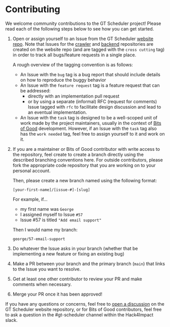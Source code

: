 # Contributing

We welcome community contributions to the GT Scheduler project! Please read each of the following steps below to see how you can get started.

1. Open or assign yourself to an Issue from the GT Scheduler [website repo](https://github.com/gt-scheduler/website). Note that Issues for the [crawler](https://github.com/gt-scheduler/crawler) and [backend](https://github.com/gt-scheduler/backend) repositories are created on the website repo (and are tagged with the `cross cutting` tag) in order to track all bugs/feature requests in a single place.

   A rough overview of the tagging convention is as follows:

   - An Issue with the `bug` tag is a bug report that should include details on how to reproduce the buggy behavior
   - An Issue with the `feature request` tag is a feature request that can be addressed:
     - directly with an implementation pull request
     - or by using a separate (informal) RFC (request for comments) Issue tagged with `rfc` to facilitate design discussion and lead to an eventual implementation.
   - An Issue with the `task` tag is designed to be a well-scoped unit of work made by the project maintainers, usually in the context of [Bits of Good](https://bitsofgood.org/) development. However, if an Issue with the `task` tag also has the `work needed` tag, feel free to assign yourself to it and work on it.

1. If you are a maintainer or Bits of Good contributor with write access to the repository, feel create to create a branch directly using the described branching conventions here. For outside contributors, please fork the appropriate code repository that you are working on to your personal account.

   Then, please create a new branch named using the following format:

   ```
   [your-first-name]/[issue-#]-[slug]
   ```

   For example, if...

   - my first name was `George`
   - I assigned myself to Issue `#57`
   - Issue #57 is titled `"Add email support"`

   Then I would name my branch:

   ```
   george/57-email-support
   ```

1. Do whatever the Issue asks in your branch (whether that be implementing a new feature or fixing an existing bug)
1. Make a PR between your branch and the primary branch (`main`) that links to the Issue you want to resolve.
1. Get at least one other contributor to review your PR and make comments when necessary.
1. Merge your PR once it has been approved!

If you have any questions or concerns, feel free to [open a discussion](https://github.com/gt-scheduler/website/discussions) on the GT Scheduler website repository, or for Bits of Good contributors, feel free to ask a question in the #gt-scheduler channel within the Hack4Impact slack.
